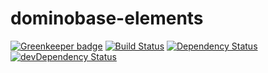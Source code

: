 # dominobase-elements

[![Greenkeeper badge](https://badges.greenkeeper.io/arkeros/dominobase-elements.svg)](https://greenkeeper.io/)
[![Build Status](https://secure.travis-ci.org/arkeros/dominobase-elements.png?branch=master)](http://travis-ci.org/arkeros/dominobase-elements) [![Dependency Status](https://david-dm.org/arkeros/dominobase-elements.png)](https://david-dm.org/arkeros/dominobase-elements) [![devDependency Status](https://david-dm.org/arkeros/dominobase-elements/dev-status.png)](https://david-dm.org/arkeros/dominobase-elements#info=devDependencies)